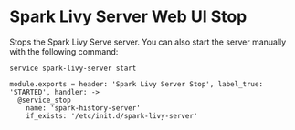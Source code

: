 # Spark Livy Server Web UI Stop

Stops the Spark Livy Serve server. You can also start the server manually with the
following command:

```
service spark-livy-server start
```

    module.exports = header: 'Spark Livy Server Stop', label_true: 'STARTED', handler: ->
      @service_stop
        name: 'spark-history-server'
        if_exists: '/etc/init.d/spark-livy-server'
